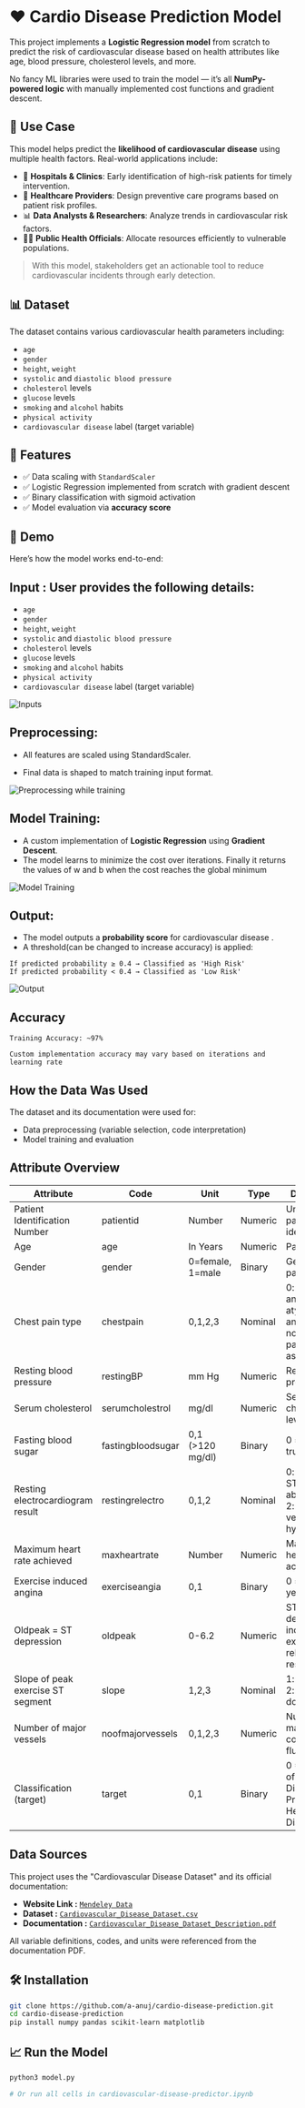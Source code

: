 # ❤️ Cardio Disease Prediction Model

This project implements a **Logistic Regression model** from scratch to predict the risk of cardiovascular disease based on health attributes like age, blood pressure, cholesterol levels, and more.

No fancy ML libraries were used to train the model — it’s all **NumPy-powered logic** with manually implemented cost functions and gradient descent.



## 🚀 Use Case

This model helps predict the **likelihood of cardiovascular disease** using multiple health factors. Real-world applications include:

- 🏥 **Hospitals & Clinics**: Early identification of high-risk patients for timely intervention.  
- 💉 **Healthcare Providers**: Design preventive care programs based on patient risk profiles.  
- 📊 **Data Analysts & Researchers**: Analyze trends in cardiovascular risk factors.  
- 🧑‍⚕️ **Public Health Officials**: Allocate resources efficiently to vulnerable populations.

> With this model, stakeholders get an actionable tool to reduce cardiovascular incidents through early detection.


## 📊 Dataset

The dataset contains various cardiovascular health parameters including:

- `age`  
- `gender`  
- `height`, `weight`  
- `systolic` and `diastolic blood pressure`  
- `cholesterol` levels  
- `glucose` levels  
- `smoking` and `alcohol` habits  
- `physical activity`  
- `cardiovascular disease` label (target variable)



## 🚀 Features

- ✅ Data scaling with `StandardScaler`  
- ✅ Logistic Regression implemented from scratch with gradient descent  
- ✅ Binary classification with sigmoid activation  
- ✅ Model evaluation via **accuracy score**  





## 🎯 Demo

Here’s how the model works end-to-end:



## **Input** : User provides the following details:
- `age`  
- `gender`  
- `height`, `weight`  
- `systolic` and `diastolic blood pressure`  
- `cholesterol` levels  
- `glucose` levels  
- `smoking` and `alcohol` habits  
- `physical activity`  
- `cardiovascular disease` label (target variable)

![Inputs](screenshots/inputs.png)


## **Preprocessing**:
   - All features are scaled using StandardScaler.

   - Final data is shaped to match training input format.

![Preprocessing while training](screenshots/prepro_whiletraining.png)




## **Model Training**:
   - A custom implementation of **Logistic Regression** using **Gradient Descent**.
   - The model learns to minimize the cost over iterations. Finally it returns the values of w and b when the cost reaches the global minimum

![Model Training](screenshots/model_training.png)


## **Output**:
   - The model outputs a **probability score** for cardiovascular disease .
   - A threshold(can be changed to increase accuracy) is applied:
    
    If predicted probability ≥ 0.4 → Classified as 'High Risk'
    If predicted probability < 0.4 → Classified as 'Low Risk'
    

![Output](screenshots/output.png)

## Accuracy
```text
Training Accuracy: ~97% 

Custom implementation accuracy may vary based on iterations and learning rate
```



## How the Data Was Used

The dataset and its documentation were used for:
- Data preprocessing (variable selection, code interpretation)
- Model training and evaluation

## Attribute Overview

| Attribute                       | Code              | Unit              | Type     | Description                                                                                      |
|----------------------------------|-------------------|-------------------|----------|--------------------------------------------------------------------------------------------------|
| Patient Identification Number    | patientid         | Number            | Numeric  | Unique patient identifier                                                                        |
| Age                             | age               | In Years          | Numeric  | Patient age                                                                                      |
| Gender                          | gender            | 0=female, 1=male  | Binary   | Gender of the patient                                                                            |
| Chest pain type                  | chestpain         | 0,1,2,3           | Nominal  | 0: typical angina, 1: atypical angina, 2: non-anginal pain, 3: asymptomatic                     |
| Resting blood pressure           | restingBP         | mm Hg             | Numeric  | Resting blood pressure                                                                           |
| Serum cholesterol                | serumcholestrol   | mg/dl             | Numeric  | Serum cholesterol level                                                                          |
| Fasting blood sugar              | fastingbloodsugar | 0,1 (>120 mg/dl)  | Binary   | 0 = false, 1 = true                                                                             |
| Resting electrocardiogram result | restingrelectro   | 0,1,2             | Nominal  | 0: normal, 1: ST-T abnormality, 2: left ventricular hypertrophy                                  |
| Maximum heart rate achieved      | maxheartrate      | Number            | Numeric  | Maximum heart rate achieved                                                                      |
| Exercise induced angina          | exerciseangia     | 0,1               | Binary   | 0 = no, 1 = yes                                                                                 |
| Oldpeak = ST depression          | oldpeak           | 0-6.2             | Numeric  | ST depression induced by exercise relative to rest                                               |
| Slope of peak exercise ST segment| slope             | 1,2,3             | Nominal  | 1: upsloping, 2: flat, 3: downsloping                                                           |
| Number of major vessels          | noofmajorvessels  | 0,1,2,3           | Numeric  | Number of major vessels colored by fluoroscopy                                                   |
| Classification (target)          | target            | 0,1               | Binary   | 0 = Absence of Heart Disease, 1 = Presence of Heart Disease                                      |


## Data Sources

This project uses the "Cardiovascular Disease Dataset" and its official documentation:

- **Website Link :** [`Mendeley Data`](https://data.mendeley.com/datasets/dzz48mvjht/1)
- **Dataset :** [`Cardiovascular_Disease_Dataset.csv`](Cardiovascular_Disease_Dataset.csv)
- **Documentation :** [`Cardiovascular_Disease_Dataset_Description.pdf`](Cardiovascular_Disease_Dataset_Description.pdf)

All variable definitions, codes, and units were referenced from the documentation PDF.

## 🛠️ Installation

```bash
git clone https://github.com/a-anuj/cardio-disease-prediction.git
cd cardio-disease-prediction
pip install numpy pandas scikit-learn matplotlib
```
## 📈 Run the Model
```bash
python3 model.py

# Or run all cells in cardiovascular-disease-predictor.ipynb
```


